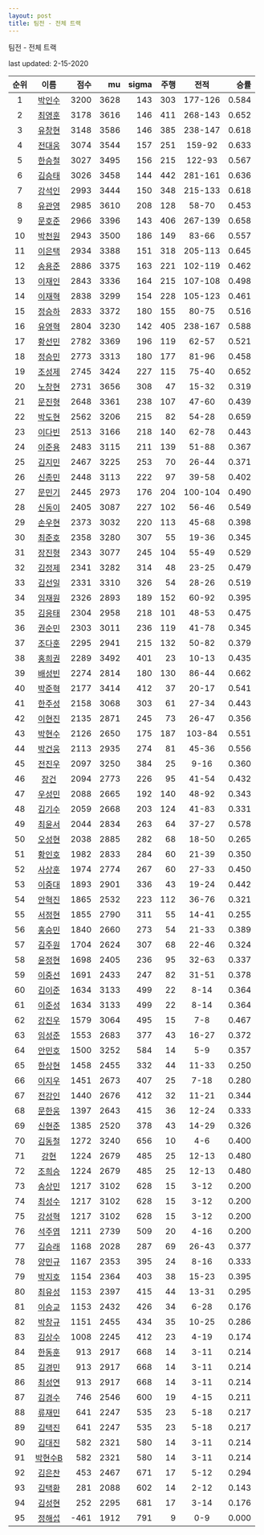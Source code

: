 ```yaml
---
layout: post
title: 팀전 - 전체 트랙
---
```


팀전 - 전체 트랙

last updated: 2-15-2020

| 순위 | 이름 | 점수 | mu | sigma | 주행 | 전적 | 승률 |
|:---:|:---:|---:|---:|---:|---:|:---:|---:|
| 1 | [박인수](../bakinsu) | 3200 | 3628 | 143 | 303 | 177-126 | 0.584 |
| 2 | [최영훈](../choiyeonghun) | 3178 | 3616 | 146 | 411 | 268-143 | 0.652 |
| 3 | [유창현](../yuchanghyeon) | 3148 | 3586 | 146 | 385 | 238-147 | 0.618 |
| 4 | [전대웅](../jeondaewoong) | 3074 | 3544 | 157 | 251 | 159-92 | 0.633 |
| 5 | [한승철](../hanseungcheol) | 3027 | 3495 | 156 | 215 | 122-93 | 0.567 |
| 6 | [김승태](../gimseungtae) | 3026 | 3458 | 144 | 442 | 281-161 | 0.636 |
| 7 | [강석인](../gangseokin) | 2993 | 3444 | 150 | 348 | 215-133 | 0.618 |
| 8 | [유관영](../yugwanyeong) | 2985 | 3610 | 208 | 128 | 58-70 | 0.453 |
| 9 | [문호준](../munhojun) | 2966 | 3396 | 143 | 406 | 267-139 | 0.658 |
| 10 | [박천원](../bakcheonwon) | 2943 | 3500 | 186 | 149 | 83-66 | 0.557 |
| 11 | [이은택](../ieuntaek) | 2934 | 3388 | 151 | 318 | 205-113 | 0.645 |
| 12 | [송용준](../songyongjun) | 2886 | 3375 | 163 | 221 | 102-119 | 0.462 |
| 13 | [이재인](../ijaein) | 2843 | 3336 | 164 | 215 | 107-108 | 0.498 |
| 14 | [이재혁](../ijaehyeok) | 2838 | 3299 | 154 | 228 | 105-123 | 0.461 |
| 15 | [정승하](../jeongseungha) | 2833 | 3372 | 180 | 155 | 80-75 | 0.516 |
| 16 | [유영혁](../yuyeonghyeok) | 2804 | 3230 | 142 | 405 | 238-167 | 0.588 |
| 17 | [황선민](../hwangseongmin) | 2782 | 3369 | 196 | 119 | 62-57 | 0.521 |
| 18 | [정승민](../jeongseungmin) | 2773 | 3313 | 180 | 177 | 81-96 | 0.458 |
| 19 | [조성제](../joseongje) | 2745 | 3424 | 227 | 115 | 75-40 | 0.652 |
| 20 | [노창현](../nochanghyeon) | 2731 | 3656 | 308 | 47 | 15-32 | 0.319 |
| 21 | [문진형](../munjinhyeong) | 2648 | 3361 | 238 | 107 | 47-60 | 0.439 |
| 22 | [박도현](../bakdohyeon) | 2562 | 3206 | 215 | 82 | 54-28 | 0.659 |
| 23 | [이다빈](../idabin) | 2513 | 3166 | 218 | 140 | 62-78 | 0.443 |
| 24 | [이준용](../ijunyong) | 2483 | 3115 | 211 | 139 | 51-88 | 0.367 |
| 25 | [김지민](../gimjimin) | 2467 | 3225 | 253 | 70 | 26-44 | 0.371 |
| 26 | [신종민](../shinjongmin) | 2448 | 3113 | 222 | 97 | 39-58 | 0.402 |
| 27 | [문민기](../munmingi) | 2445 | 2973 | 176 | 204 | 100-104 | 0.490 |
| 28 | [신동이](../shindongi) | 2405 | 3087 | 227 | 102 | 56-46 | 0.549 |
| 29 | [손우현](../sonuhyeon) | 2373 | 3032 | 220 | 113 | 45-68 | 0.398 |
| 30 | [최준호](../choijunho) | 2358 | 3280 | 307 | 55 | 19-36 | 0.345 |
| 31 | [장진형](../jangjinhyeong) | 2343 | 3077 | 245 | 104 | 55-49 | 0.529 |
| 32 | [김정제](../gimjeongje) | 2341 | 3282 | 314 | 48 | 23-25 | 0.479 |
| 33 | [김선일](../gimseonil) | 2331 | 3310 | 326 | 54 | 28-26 | 0.519 |
| 34 | [임재원](../imjaewon) | 2326 | 2893 | 189 | 152 | 60-92 | 0.395 |
| 35 | [김응태](../gimeungtae) | 2304 | 2958 | 218 | 101 | 48-53 | 0.475 |
| 36 | [권순민](../gweonsoonmin) | 2303 | 3011 | 236 | 119 | 41-78 | 0.345 |
| 37 | [조다훈](../jodahun) | 2295 | 2941 | 215 | 132 | 50-82 | 0.379 |
| 38 | [홍희권](../hongheegweon) | 2289 | 3492 | 401 | 23 | 10-13 | 0.435 |
| 39 | [배성빈](../baeseongbin) | 2274 | 2814 | 180 | 130 | 86-44 | 0.662 |
| 40 | [박준혁](../bakjunhyeok) | 2177 | 3414 | 412 | 37 | 20-17 | 0.541 |
| 41 | [한주성](../hanjuseong) | 2158 | 3068 | 303 | 61 | 27-34 | 0.443 |
| 42 | [이현진](../ihyeonjin) | 2135 | 2871 | 245 | 73 | 26-47 | 0.356 |
| 43 | [박현수](../bakhyeonsu) | 2126 | 2650 | 175 | 187 | 103-84 | 0.551 |
| 44 | [박건웅](../bakgeonung) | 2113 | 2935 | 274 | 81 | 45-36 | 0.556 |
| 45 | [전진우](../jeonjinwoo) | 2097 | 3250 | 384 | 25 | 9-16 | 0.360 |
| 46 | [장건](../janggeon) | 2094 | 2773 | 226 | 95 | 41-54 | 0.432 |
| 47 | [우성민](../useongmin) | 2088 | 2665 | 192 | 140 | 48-92 | 0.343 |
| 48 | [김기수](../gimgisu) | 2059 | 2668 | 203 | 124 | 41-83 | 0.331 |
| 49 | [최윤서](../choiyunseo) | 2044 | 2834 | 263 | 64 | 37-27 | 0.578 |
| 50 | [오성현](../oseonghyeon) | 2038 | 2885 | 282 | 68 | 18-50 | 0.265 |
| 51 | [황인호](../hwanginho) | 1982 | 2833 | 284 | 60 | 21-39 | 0.350 |
| 52 | [사상훈](../sasanghun) | 1974 | 2774 | 267 | 60 | 27-33 | 0.450 |
| 53 | [이중대](../ijungdae) | 1893 | 2901 | 336 | 43 | 19-24 | 0.442 |
| 54 | [안혁진](../anhyeokjin) | 1865 | 2532 | 223 | 112 | 36-76 | 0.321 |
| 55 | [서정현](../seojeonghyeon) | 1855 | 2790 | 311 | 55 | 14-41 | 0.255 |
| 56 | [홍승민](../hongseungmin) | 1840 | 2660 | 273 | 54 | 21-33 | 0.389 |
| 57 | [김주원](../gimjuwon) | 1704 | 2624 | 307 | 68 | 22-46 | 0.324 |
| 58 | [윤정현](../yunjeonghyeon) | 1698 | 2405 | 236 | 95 | 32-63 | 0.337 |
| 59 | [이중선](../ijungseon) | 1691 | 2433 | 247 | 82 | 31-51 | 0.378 |
| 60 | [김이준](../gimijun) | 1634 | 3133 | 499 | 22 | 8-14 | 0.364 |
| 61 | [이준성](../ijunseong) | 1634 | 3133 | 499 | 22 | 8-14 | 0.364 |
| 62 | [강진우](../gangjinwu) | 1579 | 3064 | 495 | 15 | 7-8 | 0.467 |
| 63 | [임성준](../imseongjun) | 1553 | 2683 | 377 | 43 | 16-27 | 0.372 |
| 64 | [안민호](../anminho) | 1500 | 3252 | 584 | 14 | 5-9 | 0.357 |
| 65 | [한상현](../hansanghyeon) | 1458 | 2455 | 332 | 44 | 11-33 | 0.250 |
| 66 | [이지우](../ijiu) | 1451 | 2673 | 407 | 25 | 7-18 | 0.280 |
| 67 | [전강인](../jeongangin) | 1440 | 2676 | 412 | 32 | 11-21 | 0.344 |
| 68 | [문한웅](../munhanung) | 1397 | 2643 | 415 | 36 | 12-24 | 0.333 |
| 69 | [신현준](../shinhyeonjun) | 1385 | 2520 | 378 | 43 | 14-29 | 0.326 |
| 70 | [김동철](../gimdongcheol) | 1272 | 3240 | 656 | 10 | 4-6 | 0.400 |
| 71 | [강현](../ganghyeon) | 1224 | 2679 | 485 | 25 | 12-13 | 0.480 |
| 72 | [조희승](../joheeseung) | 1224 | 2679 | 485 | 25 | 12-13 | 0.480 |
| 73 | [송상민](../songsangmin) | 1217 | 3102 | 628 | 15 | 3-12 | 0.200 |
| 74 | [최성수](../choiseongsu) | 1217 | 3102 | 628 | 15 | 3-12 | 0.200 |
| 75 | [강성혁](../gangseonghyeok) | 1217 | 3102 | 628 | 15 | 3-12 | 0.200 |
| 76 | [석주엽](../seokjuyeob) | 1211 | 2739 | 509 | 20 | 4-16 | 0.200 |
| 77 | [김승래](../gimseungrae) | 1168 | 2028 | 287 | 69 | 26-43 | 0.377 |
| 78 | [양민규](../yangmingyu) | 1167 | 2353 | 395 | 24 | 8-16 | 0.333 |
| 79 | [박지호](../bakjiho) | 1154 | 2364 | 403 | 38 | 15-23 | 0.395 |
| 80 | [최유성](../choiyuseong) | 1153 | 2397 | 415 | 44 | 13-31 | 0.295 |
| 81 | [이승교](../iseunggyo) | 1153 | 2432 | 426 | 34 | 6-28 | 0.176 |
| 82 | [박창규](../bakchanggyu) | 1151 | 2455 | 434 | 35 | 10-25 | 0.286 |
| 83 | [김상수](../gimsangsu) | 1008 | 2245 | 412 | 23 | 4-19 | 0.174 |
| 84 | [한동훈](../handonghun) | 913 | 2917 | 668 | 14 | 3-11 | 0.214 |
| 85 | [김경민](../gimgyeongmin) | 913 | 2917 | 668 | 14 | 3-11 | 0.214 |
| 86 | [최성연](../choiseongyeon) | 913 | 2917 | 668 | 14 | 3-11 | 0.214 |
| 87 | [김경수](../gimgyeongsu) | 746 | 2546 | 600 | 19 | 4-15 | 0.211 |
| 88 | [류재민](../ryujaemin) | 641 | 2247 | 535 | 23 | 5-18 | 0.217 |
| 89 | [김택진](../gimtaekjin) | 641 | 2247 | 535 | 23 | 5-18 | 0.217 |
| 90 | [김대진](../gimdaejin) | 582 | 2321 | 580 | 14 | 3-11 | 0.214 |
| 91 | [박현수B](../bakhyeonsu-b) | 582 | 2321 | 580 | 14 | 3-11 | 0.214 |
| 92 | [김은찬](../gimeunchan) | 453 | 2467 | 671 | 17 | 5-12 | 0.294 |
| 93 | [김택환](../gimtaekhwan) | 281 | 2088 | 602 | 14 | 2-12 | 0.143 |
| 94 | [김성현](../gimseonghyeon) | 252 | 2295 | 681 | 17 | 3-14 | 0.176 |
| 95 | [정해섭](../jeonghaeseop) | -461 | 1912 | 791 | 9 | 0-9 | 0.000 |
